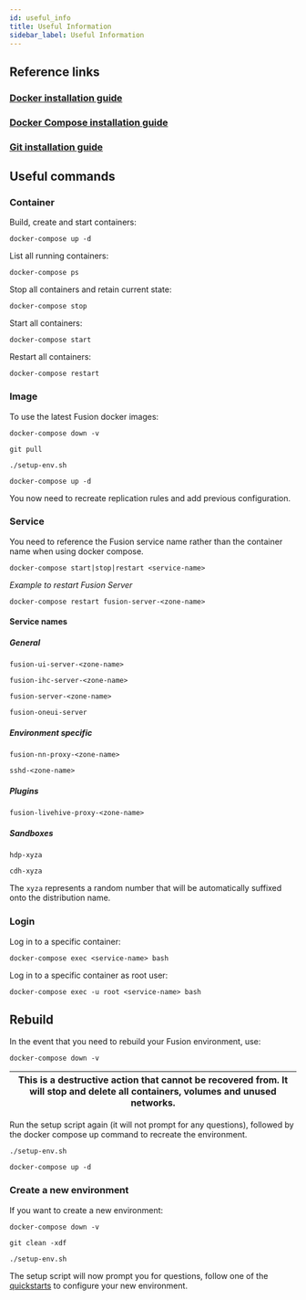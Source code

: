 ```yaml
---
id: useful_info
title: Useful Information
sidebar_label: Useful Information
---
```


## Reference links

### [Docker installation guide](https://docs.docker.com/install/)

### [Docker Compose installation guide](https://docs.docker.com/compose/install/)

### [Git installation guide](https://git-scm.com/book/en/v2/Getting-Started-Installing-Git)

## Useful commands

### Container

Build, create and start containers:

`docker-compose up -d`

List all running containers:

`docker-compose ps`

Stop all containers and retain current state:

`docker-compose stop`

Start all containers:

`docker-compose start`

Restart all containers:

`docker-compose restart`

### Image

To use the latest Fusion docker images:

`docker-compose down -v`

`git pull`

`./setup-env.sh`

`docker-compose up -d`

You now need to recreate replication rules and add previous configuration.

### Service

You need to reference the Fusion service name rather than the container name when using docker compose.

`docker-compose start|stop|restart <service-name>`

_Example to restart Fusion Server_

`docker-compose restart fusion-server-<zone-name>`

#### Service names

##### General

`fusion-ui-server-<zone-name>`

`fusion-ihc-server-<zone-name>`

`fusion-server-<zone-name>`

`fusion-oneui-server`

##### Environment specific

`fusion-nn-proxy-<zone-name>`

`sshd-<zone-name>`

##### Plugins

`fusion-livehive-proxy-<zone-name>`

##### Sandboxes

`hdp-xyza`

`cdh-xyza`

The `xyza` represents a random number that will be automatically suffixed onto the distribution name.

### Login

Log in to a specific container:

`docker-compose exec <service-name> bash`

Log in to a specific container as root user:

`docker-compose exec -u root <service-name> bash`

## Rebuild

In the event that you need to rebuild your Fusion environment, use:

`docker-compose down -v`

|This is a destructive action that cannot be recovered from. It will stop and delete all containers, volumes and unused networks.|
|---|

Run the setup script again (it will not prompt for any questions), followed by the docker compose up command to recreate the environment.

`./setup-env.sh`

`docker-compose up -d`

### Create a new environment

If you want to create a new environment:

`docker-compose down -v`

`git clean -xdf`

`./setup-env.sh`

The setup script will now prompt you for questions, follow one of the [quickstarts](../installation/quickstart-config.md) to configure your new environment.
